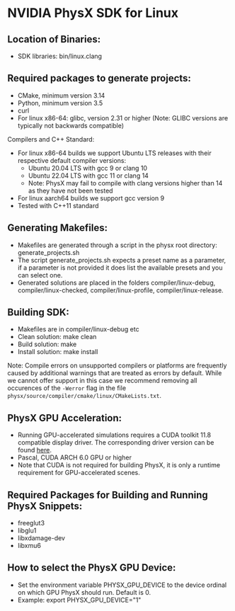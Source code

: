 # NVIDIA PhysX SDK for Linux

## Location of Binaries:

* SDK libraries: bin/linux.clang


## Required packages to generate projects:

* CMake, minimum version 3.14
* Python, minimum version 3.5
* curl
* For linux x86-64: glibc, version 2.31 or higher (Note: GLIBC versions are typically not backwards compatible)

Compilers and C++ Standard:
  * For linux x86-64 builds we support Ubuntu LTS releases with their respective default compiler versions:
    * Ubuntu 20.04 LTS with gcc 9 or clang 10
    * Ubuntu 22.04 LTS with gcc 11 or clang 14 
    * Note: PhysX may fail to compile with clang versions higher than 14 as they have not been tested
  * For linux aarch64 builds we support gcc version 9
  * Tested with C++11 standard


## Generating Makefiles:

* Makefiles are generated through a script in the physx root directory: generate_projects.sh
* The script generate_projects.sh expects a preset name as a parameter, if a parameter is not provided it does list the available presets and you can select one.
* Generated solutions are placed in the folders compiler/linux-debug, compiler/linux-checked, compiler/linux-profile, compiler/linux-release.


## Building SDK:

* Makefiles are in compiler/linux-debug etc
* Clean solution: make clean
* Build solution: make
* Install solution: make install

Note:
Compile errors on unsupported compilers or platforms are frequently caused by additional warnings that are treated as errors by default.
While we cannot offer support in this case we recommend removing all occurences of the `-Werror` flag in the file `physx/source/compiler/cmake/linux/CMakeLists.txt`.

## PhysX GPU Acceleration:

* Running GPU-accelerated simulations requires a CUDA toolkit 11.8 compatible display driver. The corresponding driver version can be found [here](https://docs.nvidia.com/cuda/cuda-toolkit-release-notes/index.html#cuda-major-component-versions__table-cuda-toolkit-driver-versions).
* Pascal, CUDA ARCH 6.0 GPU or higher
* Note that CUDA is not required for building PhysX, it is only a runtime requirement for GPU-accelerated scenes.

## Required Packages for Building and Running PhysX Snippets:

* freeglut3
* libglu1
* libxdamage-dev
* libxmu6

## How to select the PhysX GPU Device:

* Set the environment variable PHYSX_GPU_DEVICE to the device ordinal on which GPU PhysX should run. Default is 0.
* Example: export PHYSX_GPU_DEVICE="1"

